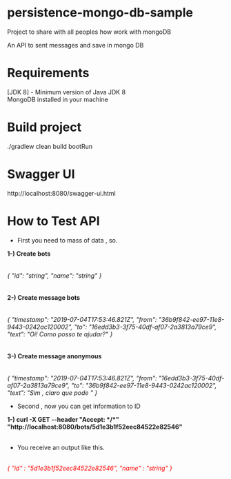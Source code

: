# persistence-mongo-db-sample
Project to share with all peoples how work with mongoDB

An API to sent messages and save in mongo DB 


# Requirements
[JDK 8] - Minimum version of Java JDK 8 </br>
MongoDB installed in your machine



# Build project

./gradlew clean build bootRun

# Swagger UI

http://localhost:8080/swagger-ui.html

# How to Test API 

* First you need to mass of data , so.

<b>
1-) Create bots 
</b>
</br>
</br>
</br>
  
<i>
{
  "id": "string",
  "name": "string"
}
 </i>
 </br>
 </br>
 </br>


<b>
2-) Create message bots 
</b>
</br>
</br>
</br>
<i>
{
  "timestamp": "2019-07-04T17:53:46.821Z",
 "from": "36b9f842-ee97-11e8-9443-0242ac120002",
 "to": "16edd3b3-3f75-40df-af07-2a3813a79ce9",
 "text": "Oi! Como posso te ajudar?"
}
</i>
</br>
</br>
</br>

<b>
3-) Create message anonymous
</b>
</br>
</br>
</br>
<i>
{
  "timestamp": "2019-07-04T17:53:46.821Z",
 "from": "16edd3b3-3f75-40df-af07-2a3813a79ce9",
 "to": "36b9f842-ee97-11e8-9443-0242ac120002",
 "text": "Sim , claro que pode "
}
</i>


* Second , now you can get  information to ID
<b>
1-) curl -X GET --header "Accept: */*" "http://localhost:8080/bots/5d1e3b1f52eec84522e82546"
</b>
</br>
</br>

* You  receive an output like this.
</br>
  <i>
<font color="red">
{
  "id" : "5d1e3b1f52eec84522e82546",
  "name" : "string"
}
  </font>

</i>






